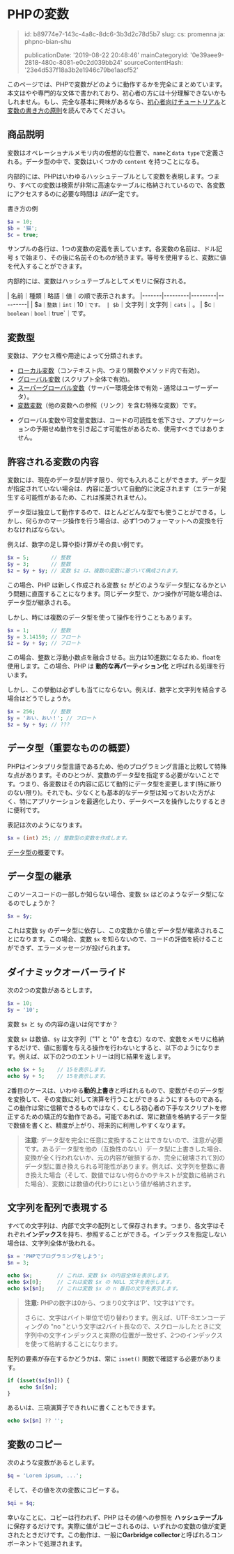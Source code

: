 PHPの変数
======

> id: b89774e7-143c-4a8c-8dc6-3b3d2c78d5b7
> slug:
> 	cs: promenna
> 	ja: phpno-bian-shu
> 
> publicationDate: '2019-08-22 20:48:46'
> mainCategoryId: '0e39aee9-2818-480c-8081-e0c2d039bb24'
> sourceContentHash: '23e4d537f18a3b2e1946c79be1aacf52'

このページでは、PHPで変数がどのように動作するかを完全にまとめています。本文はやや専門的な文体で書かれており、初心者の方には十分理解できないかもしれません。もし、完全な基本に興味があるなら、<a href="/first-script">初心者向けチュートリアル</a>と<a href="/principles-of-prominent-script">変数の書き方の原則</a>を読んでみてください。

商品説明
-----

変数はオペレーショナルメモリ内の仮想的な位置で、`name`と`data type`で定義される。データ型の中で、変数はいくつかの `content` を持つことになる。

内部的には、PHPはいわゆるハッシュテーブルとして変数を表現します。つまり、すべての変数は検索が非常に高速なテーブルに格納されているので、各変数にアクセスするのに必要な時間は *ほぼ*一定です。

書き方の例

```php
$a = 10;
$b = '猫';
$c = true;
```

サンプルの各行は、1つの変数の定義を表しています。各変数の名前は、ドル記号 `$` で始まり、その後に名前そのものが続きます。等号を使用すると、変数に値を代入することができます。

内部的には、変数はハッシュテーブルとしてメモリに保存される。

| 名前｜種類｜略語｜値｜の順で表示されます。
|-------|---------|---------|---------|
| $a`｜整数｜int｜`10`｜です。
| $b`｜文字列｜文字列｜`cats`｜。
| $c`｜boolean｜bool｜`true`｜です。

変数型
---------------

変数は、アクセス権や用途によって分類されます。

- <a href="/local-variable">ローカル変数</a>（コンテキスト内、つまり関数やメソッド内で有効）。
- <a href="/global-variable">グローバル変数</a> (スクリプト全体で有効)。
- <a href="/superglobal-variable">スーパーグローバル変数</a>（サーバー環境全体で有効 - 通常はユーザーデータ）。
- <a href="/promenna-variable">変数変数</a>（他の変数への参照（リンク）を含む特殊な変数）です。

* グローバル変数や可変量変数は、コードの可読性を低下させ、アプリケーションの予期せぬ動作を引き起こす可能性があるため、使用すべきではありません。

許容される変数の内容
--------------------------

変数には、現在のデータ型が許す限り、何でも入れることができます。データ型が指定されていない場合は、内容に基づいて自動的に決定されます（エラーが発生する可能性があるため、これは推奨されません）。

データ型は独立して動作するので、ほとんどどんな型でも使うことができる。しかし、何らかのマージ操作を行う場合は、必ず1つのフォーマットへの変換を行わなければならない。

例えば、数字の足し算や掛け算がその良い例です。

```php
$x = 5;       // 整数
$y = 3;       // 整数
$z = $y + $y; // 変数 $z は、複数の変数に基づいて構成されます。
```

この場合、PHP は新しく作成される変数 `$z` がどのようなデータ型になるかという問題に直面することになります。同じデータ型で、かつ操作が可能な場合は、データ型が継承される。

しかし、時には複数のデータ型を使って操作を行うこともあります。

```php
$x = 1;       // 整数
$y = 3.14159; // フロート
$z = $y + $y; // フロート
```

この場合、整数と浮動小数点を融合させる。出力は10進数になるため、floatを使用します。この場合、PHP は **動的な再パーティション化** と呼ばれる処理を行います。

しかし、この挙動は必ずしも当てにならない。例えば、数字と文字列を結合する場合はどうでしょうか。

```php
$x = 256;     // 整数
$y = 'おい、おい！'; // フロート
$z = $y + $y; // ???
```

データ型（重要なものの概要）
--------------------------------------

PHPはインタプリタ型言語であるため、他のプログラミング言語と比較して特殊な点があります。そのひとつが、変数のデータ型を指定する必要がないことです。つまり、各変数はその内容に応じて動的にデータ型を変更します(特に断りのない限り)。それでも、少なくとも基本的なデータ型は知っておいた方がよく、特にアプリケーションを最適化したり、データベースを操作したりするときに便利です。

表記は次のようになります。

```php
$x = (int) 25; // 整数型の変数を作成します。
```

<a href="/datove-typy">データ型の概要</a>です。

データ型の継承
-----------------------

このソースコードの一部しか知らない場合、変数 `$x` はどのようなデータ型になるのでしょうか？

```php
$x = $y;
```

これは変数 `$y` のデータ型に依存し、この変数から値とデータ型が継承されることになります。この場合、変数 `$x` を知らないので、コードの評価を続けることができず、エラーメッセージが投げられます。

ダイナミックオーバーライド
---------------------

次の2つの変数があるとします。

```php
$x = 10;
$y = '10';
```

変数 `$x` と `$y` の内容の違いは何ですか？

変数 `$x` は数値、`$y` は文字列（"1" と "0" を含む）なので、変数をメモリに格納するだけで、値に影響を与える操作を行わないとすると、以下のようになります。例えば、以下の2つのエントリーは同じ結果を返します。

```php
echo $x + 5;	// 15を表示します。
echo $y + 5;	// 15を表示します。
```

2番目のケースは、いわゆる**動的上書き**と呼ばれるもので、変数がそのデータ型を変換して、その変数に対して演算を行うことができるようにするものである。この動作は常に信頼できるものではなく、むしろ初心者の下手なスクリプトを修正するための矯正的な動作である。可能であれば、常に数値を格納するデータ型で数値を書くと、精度が上がり、将来的に利用しやすくなります。

> **注意:** データ型を完全に任意に変換することはできないので、注意が必要です。あるデータ型を他の（互換性のない）データ型に上書きした場合、変換が全く行われないか、元の内容が破損するか、完全に破壊されて別のデータ型に置き換えられる可能性があります。例えば、文字列を整数に書き換えた場合（そして、数値ではない何らかのテキストが変数に格納された場合）、変数には数値の代わりに`1`という値が格納されます。

文字列を配列で表現する
------------------------------

すべての文字列は、内部で文字の配列として保存されます。つまり、各文字はそれぞれ**インデックス**を持ち、参照することができる。インデックスを指定しない場合は、文字列全体が扱われる。

```php
$x = 'PHPでプログラミングをしよう';
$n = 3;

echo $x;		// これは、変数 $x の内容全体を表示します。
echo $x[0];		// これは変数 $x の NULL 文字を表示します。
echo $x[$n];	// これは変数 $x の n 番目の文字を表示します。
```

> **注意:** PHPの数字は0から、つまり0文字は'P'、1文字は'r'です。
>
> さらに、文字はバイト単位で切り替わります。例えば、UTF-8エンコーディングの "no "という文字は2バイト長なので、スクロールしたときに文字列中の文字インデックスと実際の位置が一致せず、2つのインデックスを使って格納することになります。

配列の要素が存在するかどうかは、常に `isset()` 関数で確認する必要があります。

```php
if (isset($x[$n])) {
    echo $x[$n];
}
```

あるいは、三項演算子できれいに書くこともできます。

```php
echo $x[$n] ?? '';
```

変数のコピー
---------------------

次のような変数があるとします。

```php
$q = 'Lorem ipsum, ...';
```

そして、その値を次の変数にコピーする。

```php
$qi = $q;
```

幸いなことに、コピーは行われず、PHP はその値への参照を **ハッシュテーブル** に保存するだけです。実際に値がコピーされるのは、いずれかの変数の値が変更されたときだけです。この動作は、一般に**Garbridge collector**と呼ばれるコンポーネントで処理されます。
